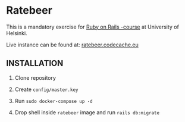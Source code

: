 # Ratebeer

This is a mandatory exercise for [Ruby on Rails -course](https://github.com/mluukkai/WebPalvelinohjelmointi2022/blob/main/wadror.md) at University of Helsinki. 

Live instance can be found at: [ratebeer.codecache.eu](https://ratebeer.codecache.eu)

## INSTALLATION

1. Clone repository

2. Create `config/master.key`

3. Run `sudo docker-compose up -d`

4. Drop shell inside `ratebeer` image and run `rails db:migrate`

